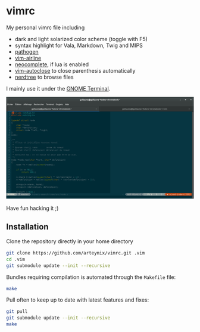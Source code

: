 vimrc
=====
My personal vimrc file including

* dark and light solarized color scheme (toggle with F5)
* syntax highlight for Vala, Markdown, Twig and MIPS
* [pathogen](https://github.com/tpope/vim-pathogen)
* [vim-airline](https://github.com/bling/vim-airline)
* [neocomplete](https://github.com/Shougo/neocomplete.vim), if lua is enabled
* [vim-autoclose](https://github.com/) to close parenthesis automatically
* [nerdtree](https://github.com/scrooloose/nerdtree) to browse files

I mainly use it under the
[GNOME Terminal](http://en.wikipedia.org/wiki/GNOME_Terminal).

![Preview with the dark solarized theme.](https://raw.githubusercontent.com/arteymix/vimrc/master/preview.png)

Have fun hacking it ;)

Installation
------------
Clone the repository directly in your home directory
```bash
git clone https://github.com/arteymix/vimrc.git .vim
cd .vim
git submodule update --init --recursive
```

Bundles requiring compilation is automated through the `Makefile` file:
```bash
make
```

Pull often to keep up to date with latest features and fixes:
```bash
git pull
git submodule update --init --recursive
make
```
